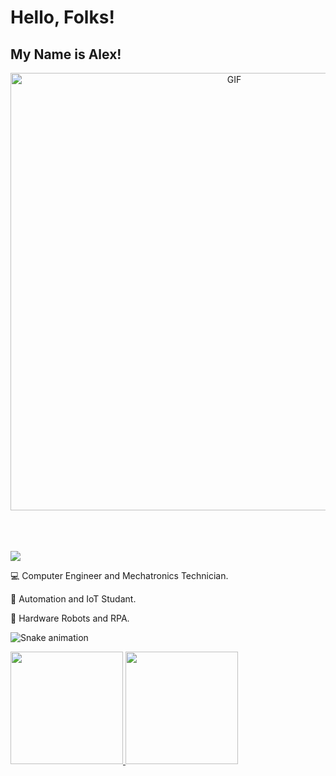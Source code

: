 # Hello, Folks!
## My Name is Alex!

<div align="center">
<img hight="300" width="700" alt="GIF" align="center" src="https://github.com/AlexCantero/saitama.gif">
</div>

</br>
</br>
</br>

![](https://github.com/AlexCantero/saitama.gif)

💻 Computer Engineer and Mechatronics Technician.

👾 Automation and IoT Studant.

🤖 Hardware Robots and RPA.

![Snake animation](https://github.com/AlexCantero/AlexCantero/blob/output/github-contribution-grid-snake.svg)


<div>
<a href="https://github.com/AlexCantero">
<img height="180em" src="https://github-readme-stats.vercel.app/api/top-langs/?username=AlexCantero&layout=compact&langs_count=7&theme=dracula"/>
<img height="180em" src="https://github-readme-stats.vercel.app/api?username=AlexCantero&show_icons=true&theme=dracula&include_all_commits=true&count_private=true"/>
</div>
